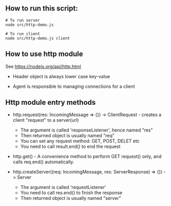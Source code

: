 ## How to run this script:
    # To run server
    node src/http-demo.js

    # To run client
    node src/http-demo.js client

## How to use http module

See https://nodejs.org/api/http.html

* Header object is always lower case key-value

* Agent is responsible to managing connections for a client

## Http module entry methods

* http.request(res: IncomingMessage => {}) -> ClientRequest - creates a client "request" to a server(url)
    - The argument is called 'responseListener', hence named "res"
    - Then returned object is usually named "req"
    - You can set any request method: GET, POST, DELET etc
    - You need to call result.end() to end the request

* http.get() - A convenience method to perform GET request() only, and calls req.end() automatically.

* http.createServer((req: IncomingMessage, res: ServerResponse) => {}) -> Server
    - The argument is called 'requestListener'
    - You need to call res.end() to finish the response
    - Then returned object is usually named "server"
